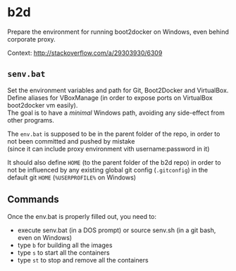 # b2d
Prepare the environment for running boot2docker on Windows, even behind corporate proxy.

Context: http://stackoverflow.com/a/29303930/6309

## `senv.bat`

Set the environment variables and path for Git, Boot2Docker and VirtualBox.  
Define aliases for VBoxManage (in order to expose ports on VirtualBox boot2docker vm easily).  
The goal is to have a *minimal* Windows path, avoiding any side-effect from other programs.

The `env.bat` is supposed to be in the parent folder of the repo, in order to not been committed and pushed by mistake   
(since it can include proxy environment vith username:password in it)

It should also define `HOME` (to the parent folder of the b2d repo) in order to not be influenced by any existing global git config (`.gitconfig`) in the default git `HOME` (`%USERPROFILE%` on Windows)

## Commands

Once the env.bat is properly filled out, you need to:

- execute senv.bat (in a DOS prompt) or source senv.sh (in a git bash, even on Windows)
- type `b` for building all the images
- type `s` to start all the containers
- type `st` to stop and remove all the containers
